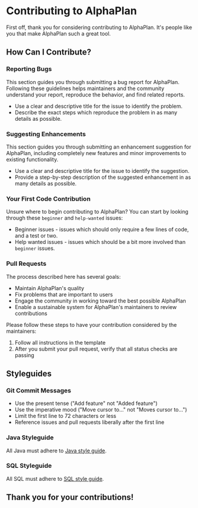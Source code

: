 # Contributing to AlphaPlan

First off, thank you for considering contributing to AlphaPlan. It's people like you that make AlphaPlan such a great tool.

## How Can I Contribute?

### Reporting Bugs

This section guides you through submitting a bug report for AlphaPlan. Following these guidelines helps maintainers and the community understand your report, reproduce the behavior, and find related reports.

- Use a clear and descriptive title for the issue to identify the problem.
- Describe the exact steps which reproduce the problem in as many details as possible.

### Suggesting Enhancements

This section guides you through submitting an enhancement suggestion for AlphaPlan, including completely new features and minor improvements to existing functionality.

- Use a clear and descriptive title for the issue to identify the suggestion.
- Provide a step-by-step description of the suggested enhancement in as many details as possible.

### Your First Code Contribution

Unsure where to begin contributing to AlphaPlan? You can start by looking through these `beginner` and `help-wanted` issues:

- Beginner issues - issues which should only require a few lines of code, and a test or two.
- Help wanted issues - issues which should be a bit more involved than `beginner` issues.

### Pull Requests

The process described here has several goals:

- Maintain AlphaPlan's quality
- Fix problems that are important to users
- Engage the community in working toward the best possible AlphaPlan
- Enable a sustainable system for AlphaPlan's maintainers to review contributions

Please follow these steps to have your contribution considered by the maintainers:

1. Follow all instructions in the template
2. After you submit your pull request, verify that all status checks are passing

## Styleguides

### Git Commit Messages

- Use the present tense ("Add feature" not "Added feature")
- Use the imperative mood ("Move cursor to..." not "Moves cursor to...")
- Limit the first line to 72 characters or less
- Reference issues and pull requests liberally after the first line

### Java Styleguide

All Java must adhere to [Java style guide](https://google.github.io/styleguide/javaguide.html).

### SQL Styleguide

All SQL must adhere to [SQL style guide](https://www.sqlstyle.guide/).

## Thank you for your contributions!